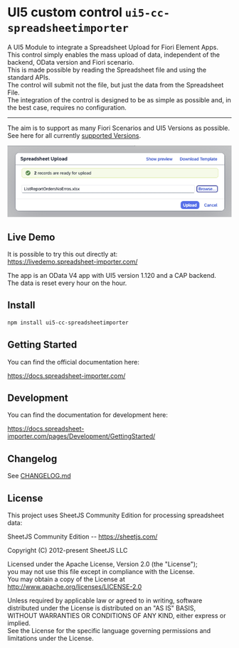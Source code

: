 # UI5 custom control `ui5-cc-spreadsheetimporter`

A UI5 Module to integrate a Spreadsheet Upload for Fiori Element Apps.  
This control simply enables the mass upload of data, independent of the backend, OData version and Fiori scenario.  
This is made possible by reading the Spreadsheet file and using the standard APIs.  
The control will submit not the file, but just the data from the Spreadsheet File.  
The integration of the control is designed to be as simple as possible and, in the best case, requires no configuration.
****
The aim is to support as many Fiori Scenarios and UI5 Versions as possible.  
See here for all currently [supported Versions](https://docs.spreadsheet-importer.com/pages/SupportVersions/).

![Spreadsheet Upload Dialog](/images/SpreadsheetUploadDialog.png "Spreadsheet Upload Dialog")

## Live Demo

It is possible to try this out directly at:  
https://livedemo.spreadsheet-importer.com/

The app is an OData V4 app with UI5 version 1.120 and a CAP backend.  
The data is reset every hour on the hour.

## Install

```bash
npm install ui5-cc-spreadsheetimporter
```

## Getting Started

You can find the official documentation here:

https://docs.spreadsheet-importer.com/

## Development

You can find the documentation for development here:

https://docs.spreadsheet-importer.com/pages/Development/GettingStarted/

## Changelog

See [CHANGELOG.md](CHANGELOG.md)

## License

This project uses SheetJS Community Edition for processing spreadsheet data:

SheetJS Community Edition -- https://sheetjs.com/

Copyright (C) 2012-present SheetJS LLC

Licensed under the Apache License, Version 2.0 (the "License");  
you may not use this file except in compliance with the License.  
You may obtain a copy of the License at  
http://www.apache.org/licenses/LICENSE-2.0  

Unless required by applicable law or agreed to in writing, software  
distributed under the License is distributed on an "AS IS" BASIS,  
WITHOUT WARRANTIES OR CONDITIONS OF ANY KIND, either express or implied.  
See the License for the specific language governing permissions and limitations under the License.